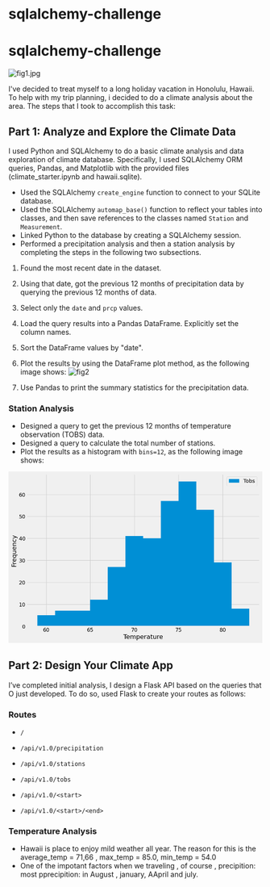 # sqlalchemy-challenge

# sqlalchemy-challenge

![fig1.jpg](images/fig1.jng)

I've decided to treat myself to a long holiday vacation in Honolulu, Hawaii. To help with my trip planning, i decided to do a climate analysis about the area. 
The steps that I took to accomplish this task:

## Part 1: Analyze and Explore the Climate Data

I  used Python and SQLAlchemy to do a basic climate analysis and data exploration of climate database. Specifically, I  used  SQLAlchemy ORM queries, Pandas, and Matplotlib with the provided files (climate_starter.ipynb and hawaii.sqlite).

* Used the SQLAlchemy `create_engine` function to connect to your SQLite database.
* Used the SQLAlchemy `automap_base()` function to reflect your tables into classes, and then save references to the classes named `Station` and `Measurement`.
* Linked Python to the database by creating a SQLAlchemy session.
* Performed a precipitation analysis and then a station analysis by completing the steps in the following two subsections.

1. Found the most recent date in the dataset.
2. Using that date, got the previous 12 months of precipitation data by querying the previous 12 months of data.
3. Select only the `date` and `prcp` values.
4. Load the query results into a Pandas DataFrame. Explicitly set the column names.
5. Sort the DataFrame values by "date".
6. Plot the results by using the DataFrame plot method, as the following image shows:
    ![fig2](images/fig2.png)

7. Use Pandas to print the summary statistics for the precipitation data.  

### Station Analysis

   *  Designed a query to get the previous 12 months of temperature observation (TOBS) data.
   *  Designed a query to calculate the total number of stations.
   *  Plot the results as a histogram with `bins=12`, as the following image shows: 

![fig3](images/fig3.png)

## Part 2: Design Your Climate App

I’ve completed initial analysis, I design a Flask API based on the queries that O just developed. To do so, used Flask to create your routes as follows:

### Routes

* `/`

* `/api/v1.0/precipitation`

* `/api/v1.0/stations`

* `/api/v1.0/tobs`

* `/api/v1.0/<start>` 

* `/api/v1.0/<start>/<end>`

### Temperature Analysis

* Hawaii is place to enjoy mild weather all year.  The reason for this is the average_temp = 71,66 , max_temp = 85.0, min_temp = 54.0
* One of the impotant factors when we traveling , of course , precipition: most pprecipition: in August , january, AApril and july. 


   
